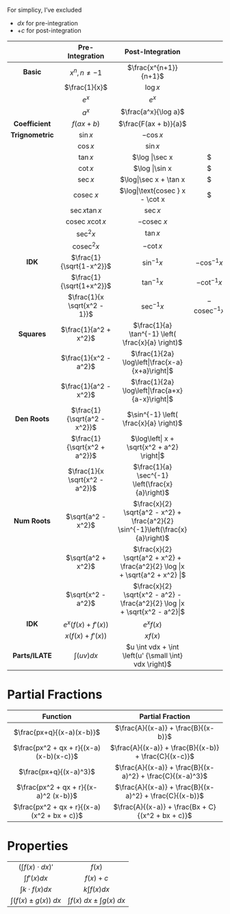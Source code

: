 For simplicy, I’ve excluded

- $dx$ for pre-integration
- $+ c$ for post-integration

|                  |        Pre-Integration         |                       Post-Integration                       |                                   |
| :--------------: | :----------------------------: | :----------------------------------------------------------: | :-------------------------------: |
|    **Basic**     |        $x^n, n \ne -1$         |                    $\frac{x^{n+1}}{n+1}$                     |                                   |
|                  |         $\frac{1}{x}$          |                           $\log x$                           |                                   |
|                  |             $e^x$              |                            $e^x$                             |                                   |
|                  |             $a^x$              |                     $\frac{a^x}{\log a}$                     |                                   |
| **Coefficient**  |           $f(ax+b)$            |                    $\frac{F(ax + b)}{a}$                     |                                   |
| **Trignometric** |            $\sin x$            |                          $- \cos x$                          |                                   |
|                  |            $\cos x$            |                           $\sin x$                           |                                   |
|                  |            $\tan x$            |                       $\log \|\sec x|$                        |          $-\log\|\cos x|$          |
|                  |            $\cot x$            |                       $\log \|\sin x|$                        |     $-\log\|\text{cosec } x|$      |
|                  |            $\sec x$            |                   $\log\|\sec x + \tan x|$                    |     $-\log\|\sec x - \tan x|$      |
|                  |        $\text{cosec }x$        |               $\log\|\text{cosec } x - \cot x|$               | $-\log\|\text{cosec } x + \cot x|$ |
|                  |        $\sec x \tan x$         |                           $\sec x$                           |                                   |
|                  |    $\text{cosec }x \cot x$     |                      $-\text{cosec } x$                      |                                   |
|                  |           $\sec^2 x$           |                           $\tan x$                           |                                   |
|                  |       $\text{cosec}^2 x$       |                          $- \cot x$                          |                                   |
|     **IDK**      |    $\frac{1}{\sqrt{1-x^2}}$    |                        $\sin^{-1} x$                         |          $-\cos^{-1} x$           |
|                  |    $\frac{1}{\sqrt{1+x^2}}$    |                        $\tan^{-1} x$                         |          $-\cot^{-1} x$           |
|                  |  $\frac{1}{x \sqrt{x^2 - 1}}$  |                        $\sec^{-1} x$                         |     $- \text{ cosec}^{-1} x$      |
|   **Squares**    |     $\frac{1}{a^2 + x^2}$      |      $\frac{1}{a} \tan^{-1} \left( \frac{x}{a} \right)$      |                                   |
|                  |     $\frac{1}{x^2 - a^2}$      |       $\frac{1}{2a} \log\left\|\frac{x-a}{x+a}\right\|$        |                                   |
|                  |     $\frac{1}{a^2 - x^2}$      |       $\frac{1}{2a} \log\left\|\frac{a+x}{a-x}\right\|$        |                                   |
|  **Den Roots**   |  $\frac{1}{\sqrt{a^2 - x^2}}$  |            $\sin^{-1} \left( \frac{x}{a} \right)$            |                                   |
|                  |  $\frac{1}{\sqrt{x^2 + a^2}}$  |          $\log\left\| x + \sqrt{x^2 + a^2} \right\|$           |                                   |
|                  | $\frac{1}{x \sqrt{x^2 - a^2}}$ |       $\frac{1}{a} \sec^{-1} \left(\frac{x}{a}\right)$       |                                   |
|  **Num Roots**   |       $\sqrt{a^2 - x^2}$       | $\frac{x}{2} \sqrt{a^2 - x^2} + \frac{a^2}{2} \sin^{-1}\left(\frac{x}{a}\right)$ |                                   |
|                  |       $\sqrt{a^2 + x^2}$       | $\frac{x}{2} \sqrt{a^2 + x^2} + \frac{a^2}{2} \log \|x + \sqrt{a^2 + x^2} \|$ |                                   |
|                  |       $\sqrt{x^2 - a^2}$       | $\frac{x}{2} \sqrt{x^2 - a^2} - \frac{a^2}{2} \log \|x + \sqrt{x^2 - a^2}\|$ |                                   |
|     **IDK**      | $e^x \Big(f(x) + f'(x) \Big)$  |                          $e^x f(x)$                          |                                   |
|                  |  $x \Big(f(x) + f'(x) \Big)$   |                           $x f(x)$                           |                                   |
| **Parts/ILATE**  |         $\int (uv) dx$         |    $u \int vdx + \int \left(u' {\small \int} vdx \right)$    |                                   |

# Partial Fractions

|                   Function                   |                     Partial Fraction                      |
| :------------------------------------------: | :-------------------------------------------------------: |
|          $\frac{px+q}{(x-a)(x-b)}$           |            $\frac{A}{(x-a)} + \frac{B}{(x-b)}$            |
|   $\frac{px^2 + qx + r}{(x-a)(x-b)(x-c)}$    |   $\frac{A}{(x-a)} + \frac{B}{(x-b)} + \frac{C}{(x-c)}$   |
|            $\frac{px+q}{(x-a)^3}$            | $\frac{A}{(x-a)} + \frac{B}{(x-a)^2} + \frac{C}{(x-a)^3}$ |
|    $\frac{px^2 + qx + r}{(x-a)^2 (x-b)}$     |  $\frac{A}{(x-a)} + \frac{B}{(x-a)^2} + \frac{C}{(x-b)}$  |
| $\frac{px^2 + qx + r}{(x-a) (x^2 + bx + c)}$ |     $\frac{A}{(x-a)} + \frac{Bx + C}{(x^2 + bx + c)}$     |

# Properties

|                                      |                                     |
| :----------------------------------: | :---------------------------------: |
| $\left(\int f(x) \cdot dx \right)'$  |               $f(x)$                |
|           $\int f'(x) dx$            |             $f(x) + c$              |
|        $\int k \cdot f(x) dx$        |          $k \int f(x) dx$           |
| $\int \Big(f(x) \pm g(x) \Big) \ dx$ | $\int f(x) \ dx \pm \int g(x) \ dx$ |
